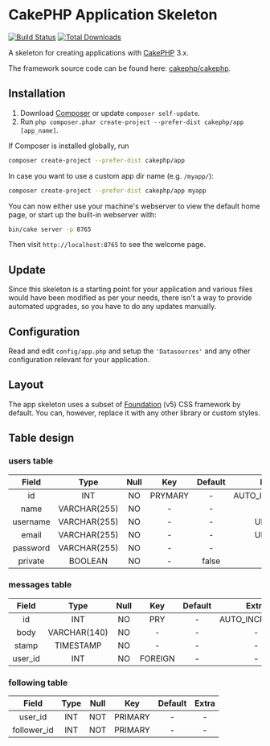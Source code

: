 # CakePHP Application Skeleton

[![Build Status](https://img.shields.io/travis/cakephp/app/master.svg?style=flat-square)](https://travis-ci.org/cakephp/app)
[![Total Downloads](https://img.shields.io/packagist/dt/cakephp/app.svg?style=flat-square)](https://packagist.org/packages/cakephp/app)

A skeleton for creating applications with [CakePHP](https://cakephp.org) 3.x.

The framework source code can be found here: [cakephp/cakephp](https://github.com/cakephp/cakephp).

## Installation

1. Download [Composer](https://getcomposer.org/doc/00-intro.md) or update `composer self-update`.
2. Run `php composer.phar create-project --prefer-dist cakephp/app [app_name]`.

If Composer is installed globally, run

```bash
composer create-project --prefer-dist cakephp/app
```

In case you want to use a custom app dir name (e.g. `/myapp/`):

```bash
composer create-project --prefer-dist cakephp/app myapp
```

You can now either use your machine's webserver to view the default home page, or start
up the built-in webserver with:

```bash
bin/cake server -p 8765
```

Then visit `http://localhost:8765` to see the welcome page.

## Update

Since this skeleton is a starting point for your application and various files
would have been modified as per your needs, there isn't a way to provide
automated upgrades, so you have to do any updates manually.

## Configuration

Read and edit `config/app.php` and setup the `'Datasources'` and any other
configuration relevant for your application.

## Layout

The app skeleton uses a subset of [Foundation](http://foundation.zurb.com/) (v5) CSS
framework by default. You can, however, replace it with any other library or
custom styles.


## Table design

### users table
| Field         | Type         | Null | Key | Default | Extra          |
|:-----------:|:------------:|:------------:|:------------:|:------------:|:------------:|
|id|INT|NO|PRYMARY|-|AUTO_INCREMENT|
|name|VARCHAR(255)|NO|-|-|-|
|username|VARCHAR(255)|NO|-|-|UNIQUE|
|email|VARCHAR(255)|NO|-|-|UNIQUE|
|password|VARCHAR(255)|NO|-|-|-|
|private|BOOLEAN|NO|-|false|-|

### messages table
| Field         | Type         | Null | Key | Default | Extra          |
|:-----------:|:------------:|:------------:|:------------:|:------------:|:------------:|
|id|INT|NO|PRY|-|AUTO_INCREMENT|
|body|VARCHAR(140)|NO|-|-|-|
|stamp|TIMESTAMP|NO|-|-|-|
|user_id|INT|NO|FOREIGN|-|-|

### following table
| Field         | Type         | Null | Key | Default | Extra          |
|:-----------:|:------------:|:------------:|:------------:|:------------:|:------------:|
|user_id|INT|NOT|PRIMARY|-|-|
|follower_id|INT|NOT|PRIMARY|-|-|

